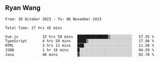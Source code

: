 ## Ryan Wang

<!--START_SECTION:waka-->

```txt
From: 30 October 2023 - To: 06 November 2023

Total Time: 27 hrs 45 mins

Vue.js           15 hrs 58 mins  ██████████████▒░░░░░░░░░░   57.55 %
TypeScript       4 hrs 59 mins   ████▒░░░░░░░░░░░░░░░░░░░░   17.96 %
HTML             3 hrs 11 mins   ███░░░░░░░░░░░░░░░░░░░░░░   11.50 %
JSON             1 hr 16 mins    █░░░░░░░░░░░░░░░░░░░░░░░░   04.59 %
Java             46 mins         ▓░░░░░░░░░░░░░░░░░░░░░░░░   02.78 %
```

<!--END_SECTION:waka-->
